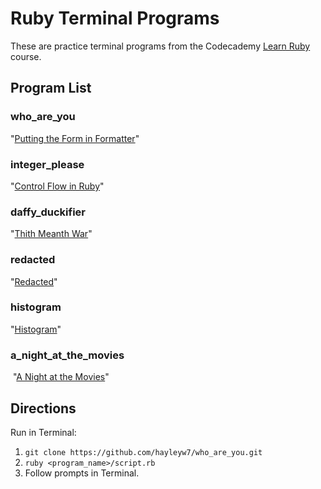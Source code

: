 # Ruby Terminal Programs

These are practice terminal programs from the Codecademy [Learn Ruby](https://www.codecademy.com/learn/learn-ruby) course.

## Program List

### who_are_you

"[Putting the Form in Formatter](https://www.codecademy.com/courses/learn-ruby/lessons/putting-the-form-in-formatter/exercises/what-youll-be-building)"

### integer_please

"[Control Flow in Ruby](https://www.codecademy.com/courses/learn-ruby/lessons/control-flow-in-ruby/exercises/how-it-works)"

### daffy_duckifier

"[Thith Meanth War](https://www.codecademy.com/courses/learn-ruby/lessons/thith-meanth-war/exercises/what-youll-be-building-1)"

### redacted

"[Redacted](https://www.codecademy.com/courses/learn-ruby/lessons/redacted/exercises/what-youll-be-building-2)"

### histogram

"[Histogram](https://www.codecademy.com/courses/learn-ruby/lessons/create-a-histogram/exercises/what-youll-be-building-3)"

### a_night_at_the_movies
​
"[A Night at the Movies](https://www.codecademy.com/courses/learn-ruby/lessons/a-night-at-the-movies/exercises/what-youll-be-building-5)"

## Directions

Run in Terminal:

1. ```git clone https://github.com/hayleyw7/who_are_you.git```
2. ```ruby <program_name>/script.rb```
3. Follow prompts in Terminal.

